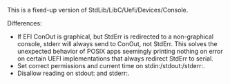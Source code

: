 This is a fixed-up version of StdLib/LibC/Uefi/Devices/Console.

Differences:
- If EFI ConOut is graphical, but StdErr is redirected to a
  non-graphical console, stderr will always send to ConOut, not StdErr.
  This solves the unexpected behavior of POSIX apps seemingly printing
  nothing on error on certain UEFI implementations that always redirect
  StdErr to serial.
- Set correct permissions and current time on stdin:/stdout:/stderr:.
- Disallow reading on stdout: and stderr:.